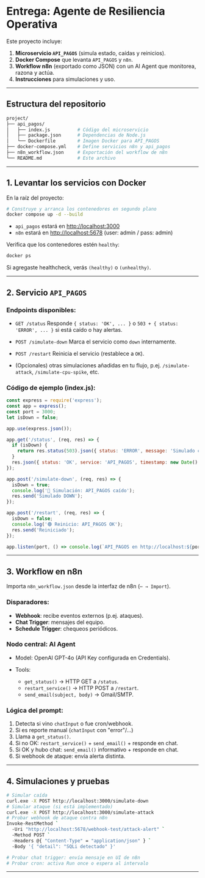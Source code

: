 # Entrega: Agente de Resiliencia Operativa

Este proyecto incluye:

1. **Microservicio `API_PAGOS`** (simula estado, caídas y reinicios).
2. **Docker Compose** que levanta `API_PAGOS` y `n8n`.
3. **Workflow n8n** (exportado como JSON) con un AI Agent que monitorea, razona y actúa.
4. **Instrucciones** para simulaciones y uso.

---

## Estructura del repositorio

```bash
project/
├── api_pagos/
│   ├── index.js          # Código del microservicio
│   ├── package.json      # Dependencias de Node.js
│   └── Dockerfile        # Imagen Docker para API_PAGOS
├── docker-compose.yml    # Define servicios n8n y api_pagos
├── n8n_workflow.json     # Exportación del workflow de n8n
└── README.md             # Este archivo
```

---

## 1. Levantar los servicios con Docker

En la raíz del proyecto:

```bash
# Construye y arranca los contenedores en segundo plano
docker compose up -d --build
```

* `api_pagos` estará en [http://localhost:3000](http://localhost:3000)
* `n8n` estará en [http://localhost:5678](http://localhost:5678) (user: admin / pass: admin)

Verifica que los contenedores estén `healthy`:

```bash
docker ps
```

Si agregaste healthcheck, verás `(healthy)` o `(unhealthy)`.

---

## 2. Servicio `API_PAGOS`

### Endpoints disponibles:

* `GET /status`
  Responde `{ status: 'OK', ... }` o `503 + { status: 'ERROR', ... }` si está caído o hay alertas.

* `POST /simulate-down`
  Marca el servicio como `down` internamente.

* `POST /restart`
  Reinicia el servicio (restablece a `OK`).

* (Opcionales) otras simulaciones añadidas en tu flujo, p.ej. `/simulate-attack`, `/simulate-cpu-spike`, etc.

### Código de ejemplo (index.js):

```js
const express = require('express');
const app = express();
const port = 3000;
let isDown = false;

app.use(express.json());

app.get('/status', (req, res) => {
  if (isDown) {
    return res.status(503).json({ status: 'ERROR', message: 'Simulado como caído' });
  }
  res.json({ status: 'OK', service: 'API_PAGOS', timestamp: new Date().toISOString() });
});

app.post('/simulate-down', (req, res) => {
  isDown = true;
  console.log('🔴 Simulación: API_PAGOS caído');
  res.send('Simulado DOWN');
});

app.post('/restart', (req, res) => {
  isDown = false;
  console.log('🟢 Reinicio: API_PAGOS OK');
  res.send('Reiniciado');
});

app.listen(port, () => console.log(`API_PAGOS en http://localhost:${port}`));
```

---

## 3. Workflow en n8n

Importa `n8n_workflow.json` desde la interfaz de n8n (`⋯ → Import`).

### Disparadores:

* **Webhook**: recibe eventos externos (p.ej. ataques).
* **Chat Trigger**: mensajes del equipo.
* **Schedule Trigger**: chequeos periódicos.

### Nodo central: AI Agent

* Model: OpenAI GPT-4o (API Key configurada en Credentials).
* Tools:

  * `get_status()` → HTTP GET a `/status`.
  * `restart_service()` → HTTP POST a `/restart`.
  * `send_email(subject, body)` → Gmail/SMTP.

### Lógica del prompt:

1. Detecta si vino `chatInput` o fue cron/webhook.
2. Si es reporte manual (`chatInput` con "error"/...)
3. Llama a `get_status()`.
4. Si no OK: `restart_service()` + `send_email()` + responde en chat.
5. Si OK y hubo chat: `send_email()` informativo + responde en chat.
6. Si webhook de ataque: envía alerta distinta.

---

## 4. Simulaciones y pruebas

```bash
# Simular caída
curl.exe -X POST http://localhost:3000/simulate-down
# Simular ataque (si está implementado)
curl.exe -X POST http://localhost:3000/simulate-attack
# Probar webhook de ataque contra n8n
Invoke-RestMethod `
  -Uri "http://localhost:5678/webhook-test/attack-alert" `
  -Method POST `
  -Headers @{ "Content-Type" = "application/json" } `
  -Body '{ "detail": "SQLi detectado" }'

# Probar chat trigger: envía mensaje en UI de n8n
# Probar cron: activa Run once o espera al intervalo
```

---


